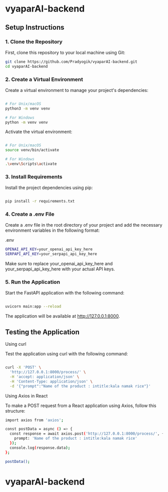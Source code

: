 # vyaparAI-backend

## Setup Instructions

### 1. Clone the Repository

First, clone this repository to your local machine using Git:

```bash
git clone https://github.com/Pradyogik/vyaparAI-backend.git
cd vyaparAI-backend
```
### 2. Create a Virtual Environment

Create a virtual environment to manage your project's dependencies:

```bash

# For Unix/macOS
python3 -m venv venv

# For Windows
python -m venv venv
```
Activate the virtual environment:

```bash

# For Unix/macOS
source venv/bin/activate

# For Windows
.\venv\Scripts\activate
```
### 3. Install Requirements

Install the project dependencies using pip:

```bash

pip install -r requirements.txt
```
### 4. Create a .env File

Create a .env file in the root directory of your project and add the necessary environment variables in the following format:

.env
```bash
OPENAI_API_KEY=your_openai_api_key_here
SERPAPI_API_KEY=your_serpapi_api_key_here
```
Make sure to replace your_openai_api_key_here and your_serpapi_api_key_here with your actual API keys.
### 5. Run the Application

Start the FastAPI application with the following command:

```bash

uvicorn main:app --reload
```
The application will be available at http://127.0.0.1:8000.
## Testing the Application
Using curl

Test the application using curl with the following command:

```bash

curl -X 'POST' \
  'http://127.0.0.1:8000/process/' \
  -H 'accept: application/json' \
  -H 'Content-Type: application/json' \
  -d '{"prompt":"Name of the product : intitle:kala namak rice"}'
```
Using Axios in React

To make a POST request from a React application using Axios, follow this structure:

```bash
import axios from 'axios';

const postData = async () => {
  const response = await axios.post('http://127.0.0.1:8000/process/', {
    prompt: 'Name of the product : intitle:kala namak rice'
  });
  console.log(response.data);
};

postData();
```
# vyaparAI-backend
